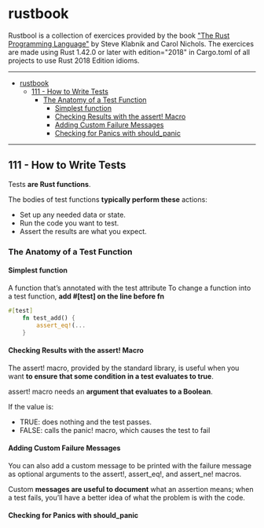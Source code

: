 # rustbook
Rustbool is a collection of exercices provided by the book ["The Rust Programming Language"](https://doc.rust-lang.org/book/title-page.html) by Steve Klabnik and Carol Nichols.
The exercices are made using Rust 1.42.0 or later with edition="2018" in Cargo.toml of all projects to use Rust 2018 Edition idioms. 

----
- [rustbook](#rustbook)
  - [111 - How to Write Tests](#111---how-to-write-tests)
    - [The Anatomy of a Test Function](#the-anatomy-of-a-test-function)
      - [Simplest function](#simplest-function)
      - [Checking Results with the assert! Macro](#checking-results-with-the-assert-macro)
      - [Adding Custom Failure Messages](#adding-custom-failure-messages)
      - [Checking for Panics with should_panic](#checking-for-panics-with-should_panic)
----

## 111 - How to Write Tests

Tests **are Rust functions**.

The bodies of test functions **typically perform these** actions:
  - Set up any needed data or state.
  - Run the code you want to test.
  - Assert the results are what you expect.

### The Anatomy of a Test Function

#### Simplest function

A function that’s annotated with the test attribute
To change a function into a test function, **add #[test] on the line before fn**

```rust
#[test]
    fn test_add() {
        assert_eq!(...
    }
```
#### Checking Results with the assert! Macro

The assert! macro, provided by the standard library, is useful when you want **to ensure that some condition in a test evaluates to true**.

assert! macro needs an **argument that evaluates to a Boolean**. 

If the value is:
 - TRUE:   does nothing and the test passes.
 - FALSE: calls the panic! macro, which causes the test to fail

#### Adding Custom Failure Messages

You can also add a custom message to be printed with the failure message as optional arguments to the assert!, assert_eq!, and assert_ne! macros.

Custom **messages are useful to document** what an assertion means; when a test fails, you’ll have a better idea of what the problem is with the code.


#### Checking for Panics with should_panic








